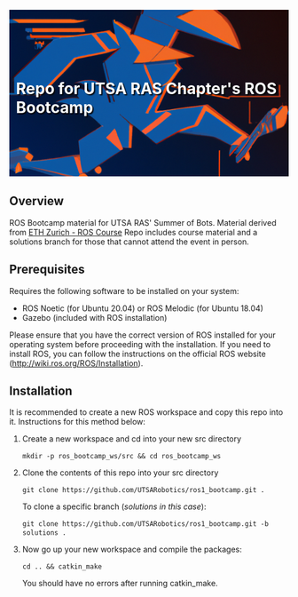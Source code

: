 <p align="center">
  <img src="docs/rowdy_robot.png" style="object-fit: cover; width: 100%; height: 300px;" />
  <h1 style="position: absolute; top: 150px; left: 50%; transform: translateX(-50%); color: white; text-shadow: 2px 2px 2px black;">Repo for UTSA RAS Chapter's ROS Bootcamp</h1>
</p>


## Overview
ROS Bootcamp material for UTSA RAS' Summer of Bots. Material derived from [ETH Zurich - ROS Course](https://rsl.ethz.ch/education-students/lectures/ros.html)
Repo includes course material and a solutions branch for those that cannot attend the event in person.

## Prerequisites
Requires the following software to be installed on your system:
- ROS Noetic (for Ubuntu 20.04) or ROS Melodic (for Ubuntu 18.04)
- Gazebo (included with ROS installation)

Please ensure that you have the correct version of ROS installed for your operating system before proceeding with the installation. If you need to install ROS, you can follow the instructions on the official ROS website (http://wiki.ros.org/ROS/Installation).

        
## Installation
It is recommended to create a new ROS workspace and copy this repo into it. Instructions for this method below:
1. Create a new workspace and cd into your new src directory
    ```
    mkdir -p ros_bootcamp_ws/src && cd ros_bootcamp_ws
    ```
2. Clone the contents of this repo into your src directory
    ```
    git clone https://github.com/UTSARobotics/ros1_bootcamp.git .
    ```
    
    To clone a specific branch (*solutions in this case*):
    ```
    git clone https://github.com/UTSARobotics/ros1_bootcamp.git -b solutions .
    ```

3. Now go up your new workspace and compile the packages:
    ```
    cd .. && catkin_make
    ```
    You should have no errors after running catkin_make.
